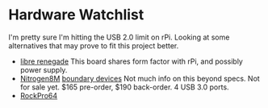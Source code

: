 # Hardware Watchlist

I'm pretty sure I'm hitting the USB 2.0 limit on rPi.  Looking at some alternatives that may prove to fit this project better.

- [libre renegade](https://www.amazon.com/Libre-Computer-ROC-RK3328-CC-Renegade-Ethernet/dp/B078RSK46T/ref=sr_1_1?ie=UTF8&qid=1529186763&sr=8-1&keywords=libre+renegade)
  This board shares form factor with rPi, and possibly power supply.
- [Nitrogen8M](http://linuxgizmos.com/i-mx8m-sbc-on-pre-order-for-165/?utm_source=dlvr.it&utm_medium=twitter) [boundary devices](https://boundarydevices.com/product/nitrogen8m-imx8/)
  Not much info on this beyond specs.  Not for sale yet. $165 pre-order, $190 back-order.  4 USB 3.0 ports.
- [RockPro64](http://wiki.pine64.org/index.php/ROCKPro64_Main_Page)
